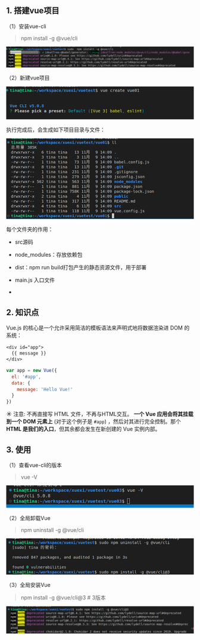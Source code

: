 ## 1. 搭建vue项目

（1）安装vue-cli

> npm install -g @vue/cli

![](../../assets/2022-11-09-14-12-53-image.png)

（2）新建vue项目

![](../../assets/2022-11-09-14-13-22-image.png)

执行完成后，会生成如下项目目录与文件：

![](../../assets/2022-11-09-14-14-16-image.png)

每个文件夹的作用：

- src源码

- node_modules：存放依赖包

- dist：npm run build打包产生的静态资源文件，用于部署

- main.js 入口文件

- 

## 2. 知识点

Vue.js 的核心是一个允许采用简洁的模板语法来声明式地将数据渲染进 DOM 的系统：

```http
<div id="app">
  {{ message }}
</div>
```

```js
var app = new Vue({
  el: '#app',
  data: {
    message: 'Hello Vue!'
  }
})
```

:sunny: 注意: 不再直接写 HTML 文件，不再与HTML交互。 **一个 Vue 应用会将其挂载到一个 DOM 元素上**   (对于这个例子是 `#app`) ，然后对其进行完全控制。那个 **HTML 是我们的入口**，但其余都会发生在新创建的 Vue 实例内部。

## 3. 使用

（1）查看vue-cli的版本

> vue -V

![](../../assets/2022-11-10-10-44-06-image.png)

（2）全局卸载Vue

> npm uninstall -g @vue/cli

![](../../assets/2022-11-10-10-52-03-image.png)

（3）全局安装Vue

> npm install -g @vue/cli@3  #  3版本

![](../../assets/2022-11-10-10-52-32-image.png)
